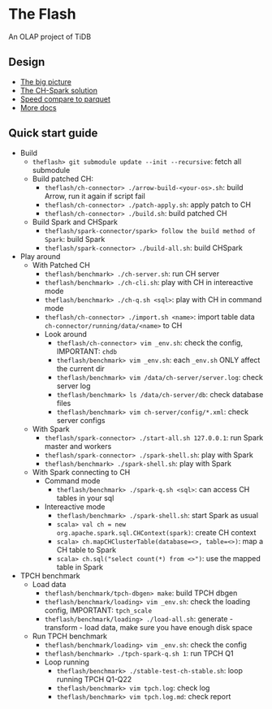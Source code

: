 # The Flash
An OLAP project of TiDB

## Design
* [The big picture](./docs/the-big-picture.md)
* [The CH-Spark solution](./docs/ch-spark-tcp.md)
* [Speed compare to parquet](./docs/benchmark-result/theflash-tpch-1-node.md)
* [More docs](./docs)


## Quick start guide
* Build
    * `theflash> git submodule update --init --recursive`: fetch all submodule
    * Build patched CH:
        * `theflash/ch-connector> ./arrow-build-<your-os>.sh`: build Arrow, run it again if script fail
        * `theflash/ch-connector> ./patch-apply.sh`: apply patch to CH
        * `theflash/ch-connector> ./build.sh`: build patched CH
    * Build Spark and CHSpark
        * `theflash/spark-connector/spark> follow the build method of Spark`: build Spark
        * `theflash/spark-connector> ./build-all.sh`: build CHSpark
* Play around
    * With Patched CH
        * `theflash/benchmark> ./ch-server.sh`: run CH server
        * `theflash/benchmark> ./ch-cli.sh`: play with CH in intereactive mode
        * `theflash/benchmark> ./ch-q.sh <sql>`: play with CH in command mode
        * `theflash/ch-connector> ./import.sh <name>`: import table data `ch-connector/running/data/<name>` to CH
        * Look around
            * `theflash/ch-connector> vim _env.sh`: check the config, IMPORTANT: `chdb`
            * `theflash/benchmark> vim _env.sh`: each `_env.sh` ONLY affect the current dir
            * `theflash/benchmark> vim /data/ch-server/server.log`: check server log
            * `theflash/benchmark> ls /data/ch-server/db`: check database files
            * `theflash/benchmark> vim ch-server/config/*.xml`: check server configs
    * With Spark
        * `theflash/spark-connector> ./start-all.sh 127.0.0.1`: run Spark master and workers
        * `theflash/spark-connector> ./spark-shell.sh`: play with Spark
        * `theflash/benchmark> ./spark-shell.sh`: play with Spark
    * With Spark connecting to CH
        * Command mode
            * `theflash/benchmark> ./spark-q.sh <sql>`: can access CH tables in your sql
        * Intereactive mode
            * `theflash/benchmark> ./spark-shell.sh`: start Spark as usual
            * `scala> val ch = new org.apache.spark.sql.CHContext(spark)`: create CH context
            * `scala> ch.mapCHClusterTable(database=<>, table=<>)`: map a CH table to Spark
            * `scala> ch.sql("select count(*) from <>")`: use the mapped table in Spark
* TPCH benchmark
    * Load data
        * `theflash/benchmark/tpch-dbgen> make`: build TPCH dbgen
        * `theflash/benchmark/loading> vim _env.sh`: check the loading config, IMPORTANT: `tpch_scale`
        * `theflash/benchmark/loading> ./load-all.sh`: generate - transform - load data, make sure you have enough disk space
    * Run TPCH benchmark
        * `theflash/benchmark/loading> vim _env.sh`: check the config
        * `theflash/benchmark> ./tpch-spark-q.sh 1`: run TPCH Q1
        * Loop running
            * `theflash/benchmark> ./stable-test-ch-stable.sh`: loop running TPCH Q1-Q22
            * `theflash/benchmark> vim tpch.log`: check log
            * `theflash/benchmark> vim tpch.log.md`: check report
